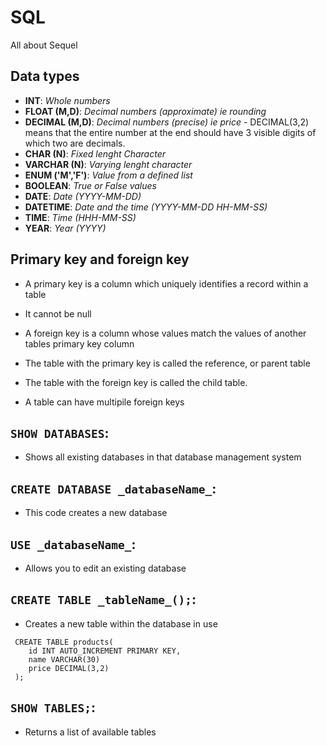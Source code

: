 # SQL
All about Sequel


## Data types
* **INT**: _Whole numbers_
* **FLOAT (M,D)**: _Decimal numbers (approximate) ie rounding_
* **DECIMAL (M,D)**: _Decimal numbers (precise) ie price_ - DECIMAL(3,2) means that the entire number at the end should have 3 visible digits of which two are decimals.
* **CHAR (N)**: _Fixed lenght Character_
* **VARCHAR (N)**: _Varying lenght character_
* **ENUM ('M','F')**: _Value from a defined list_
* **BOOLEAN**: _True or False values_
* **DATE**: _Date (YYYY-MM-DD)_
* **DATETIME**: _Date and the time (YYYY-MM-DD HH-MM-SS)_
* **TIME**: _Time (HHH-MM-SS)_
* **YEAR**: _Year (YYYY)_


## Primary key and foreign key

* A primary key is a column which uniquely identifies a record within a table
* It cannot be null

* A foreign key is a column whose values match the values of another tables primary key column
* The table with the primary key is called the reference, or parent table 
* The table with the foreign key is called the child table.
* A table can have multipile foreign keys


## `SHOW DATABASES`:
- Shows all existing databases in that database management system

## `CREATE DATABASE _databaseName_`:
- This code creates a new database

## `USE _databaseName_`:
- Allows you to edit an existing database

## `CREATE TABLE _tableName_();`:
- Creates a new table within the database in use

```
 CREATE TABLE products(
    id INT AUTO_INCREMENT PRIMARY KEY,
    name VARCHAR(30)
    price DECIMAL(3,2)
 );
```

## `SHOW TABLES;`:
- Returns a list of available tables
